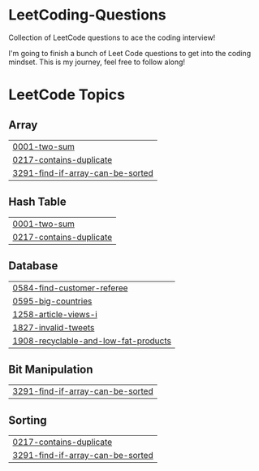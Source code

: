 # LeetCoding-Questions
Collection of LeetCode questions to ace the coding interview!

I'm going to finish a bunch of Leet Code questions to get into the coding mindset.
This is my journey, feel free to follow along!

<!---LeetCode Topics Start-->
# LeetCode Topics
## Array
|  |
| ------- |
| [0001-two-sum](https://github.com/Vikramprashar12/LeetCoding-Questions/tree/master/0001-two-sum) |
| [0217-contains-duplicate](https://github.com/Vikramprashar12/LeetCoding-Questions/tree/master/0217-contains-duplicate) |
| [3291-find-if-array-can-be-sorted](https://github.com/Vikramprashar12/LeetCoding-Questions/tree/master/3291-find-if-array-can-be-sorted) |
## Hash Table
|  |
| ------- |
| [0001-two-sum](https://github.com/Vikramprashar12/LeetCoding-Questions/tree/master/0001-two-sum) |
| [0217-contains-duplicate](https://github.com/Vikramprashar12/LeetCoding-Questions/tree/master/0217-contains-duplicate) |
## Database
|  |
| ------- |
| [0584-find-customer-referee](https://github.com/Vikramprashar12/LeetCoding-Questions/tree/master/0584-find-customer-referee) |
| [0595-big-countries](https://github.com/Vikramprashar12/LeetCoding-Questions/tree/master/0595-big-countries) |
| [1258-article-views-i](https://github.com/Vikramprashar12/LeetCoding-Questions/tree/master/1258-article-views-i) |
| [1827-invalid-tweets](https://github.com/Vikramprashar12/LeetCoding-Questions/tree/master/1827-invalid-tweets) |
| [1908-recyclable-and-low-fat-products](https://github.com/Vikramprashar12/LeetCoding-Questions/tree/master/1908-recyclable-and-low-fat-products) |
## Bit Manipulation
|  |
| ------- |
| [3291-find-if-array-can-be-sorted](https://github.com/Vikramprashar12/LeetCoding-Questions/tree/master/3291-find-if-array-can-be-sorted) |
## Sorting
|  |
| ------- |
| [0217-contains-duplicate](https://github.com/Vikramprashar12/LeetCoding-Questions/tree/master/0217-contains-duplicate) |
| [3291-find-if-array-can-be-sorted](https://github.com/Vikramprashar12/LeetCoding-Questions/tree/master/3291-find-if-array-can-be-sorted) |
<!---LeetCode Topics End-->